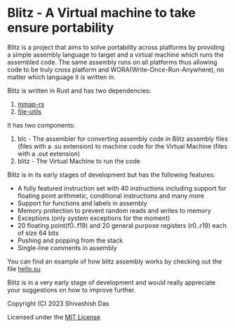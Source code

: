 # Blitz - A Virtual machine to take ensure portability

Blitz is a project that aims to solve portability across platforms by providing a simple assembly language to target and a virtual machine which runs the assembled code. The same assembly runs on all platforms thus allowing code to be truly cross platform and WORA(Write-Once-Run-Anywhere), no matter which language it is written in.

Blitz is written in Rust and has two dependencies:
1. [mmap-rs](https://crates.io/crates/mmap-rs)
2. [file-utils](https://crates.io/crates/file-utils)

It has two components:
1. blc - The assembler for converting assembly code in Blitz assembly files (files with a .su extension) to machine code for the Virtual Machine (files with a .out extension)
2. blitz - The Virtual Machine to run the code 

Blitz is in its early stages of development but has the following features:
* A fully featured instruction set with 40 instructions including support for floating point arithmetic, conditional instructions and many more
* Support for functions and labels in assembly
* Memory protection to prevent random reads and writes to memory
* Exceptions (only system exceptions for the moment)
* 20 floating point(f0..f19) and 20 general purpose registers (r0..r19) each of size 64 bits
* Pushing and popping from the stack
* Single-line comments in assembly

You can find an example of how blitz assembly works by checking out the file [hello.su](hello.su) 

Blitz is in a very early stage of development and would really appreciate your suggestions on how to improve further.

Copyright (C) 2023 Shivashish Das

Licensed under the [MIT License](LICENSE.md)
